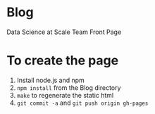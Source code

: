 Blog
====

Data Science at Scale Team Front Page

# To create the page #

1. Install node.js and npm
2. `npm install` from the Blog directory
3. `make` to regenerate the static html
4. `git commit -a` and `git push origin gh-pages`

